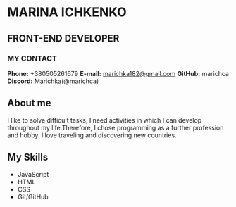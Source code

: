# MARINA ICHKENKO

## FRONT-END DEVELOPER

### MY CONTACT

**Phone:** +380505261679
**E-mail:** marichka182@gmail.com
**GitHub:** marichca
**Discord:** Marichka(@marichca)

## About me

I like to solve difficult tasks, I need activities in which I can develop throughout my life.Therefore, I chose programming as a further profession and hobby.
I love traveling and discovering new countries.


## My Skills

* JavaScript
* HTML
* CSS
* Git/GitHub
